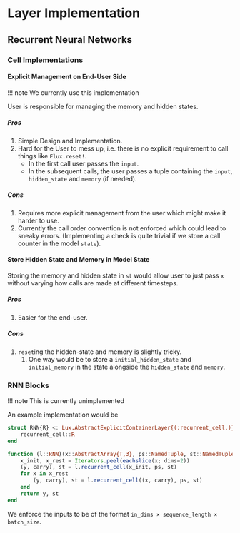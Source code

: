 # Layer Implementation

## Recurrent Neural Networks

### Cell Implementations

#### Explicit Management on End-User Side

!!! note
    We currently use this implementation

User is responsible for managing the memory and hidden states.

##### Pros

1. Simple Design and Implementation.
2. Hard for the User to mess up, i.e. there is no explicit requirement to call things like
   `Flux.reset!`.
    * In the first call user passes the `input`.
    * In the subsequent calls, the user passes a tuple containing the `input`,
      `hidden_state` and `memory` (if needed).

##### Cons

1. Requires more explicit management from the user which might make it harder to use.
2. Currently the call order convention is not enforced which could lead to sneaky errors.
   (Implementing a check is quite trivial if we store a call counter in the model `state`).


#### Store Hidden State and Memory in Model State

Storing the memory and hidden state in `st` would allow user to just pass `x` without
varying how calls are made at different timesteps.

##### Pros

1. Easier for the end-user.

##### Cons

1. `reset`ing the hidden-state and memory is slightly tricky.
   1. One way would be to store a `initial_hidden_state` and `initial_memory` in the state
      alongside the `hidden_state` and `memory`.


### RNN Blocks

!!! note
    This is currently unimplemented

An example implementation would be

```julia
struct RNN{R} <: Lux.AbstractExplicitContainerLayer{(:recurrent_cell,)}
    recurrent_cell::R
end

function (l::RNN)(x::AbstractArray{T,3}, ps::NamedTuple, st::NamedTuple) where {T}
    x_init, x_rest = Iterators.peel(eachslice(x; dims=2))
    (y, carry), st = l.recurrent_cell(x_init, ps, st)
    for x in x_rest
        (y, carry), st = l.recurrent_cell((x, carry), ps, st)
    end
    return y, st
end
```

We enforce the inputs to be of the format `in_dims × sequence_length × batch_size`.
